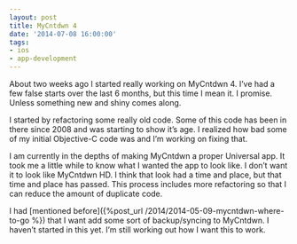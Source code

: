 ```yaml
---
layout: post
title: MyCntdwn 4
date: '2014-07-08 16:00:00'
tags:
- ios
- app-development
---
```


About two weeks ago I started really working on MyCntdwn 4. I’ve had a few false starts over the last 6 months, but this time I mean it. I promise. Unless something new and shiny comes along.

I started by refactoring some really old code. Some of this code has been in there since 2008 and was starting to show it’s age. I realized how bad some of my initial Objective-C code was and I’m working on fixing that.

I am currently in the depths of making MyCntdwn a proper Universal app. It took me a little while to know what I wanted the app to look like. I don’t want it to look like MyCntdwn HD. I think that look had a time and place, but that time and place has passed. This process includes more refactoring so that I can reduce the amount of duplicate code.

I had [mentioned before]({%post_url /2014/2014-05-09-mycntdwn-where-to-go %}) that I want add some sort of backup/syncing to MyCntdwn. I haven’t started in this yet. I’m still working out how I want this to work.

